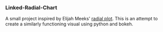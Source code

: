### Linked-Radial-Chart
A small project inspired by Elijah Meeks' [radial plot](https://bl.ocks.org/emeeks/2fffa9abe50ac97603c7). This is an attempt to create a similarly functioning visual using python and bokeh.

